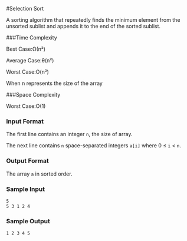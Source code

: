 #Selection Sort

A sorting algorithm that repeatedly finds the minimum element from the unsorted sublist and appends it to the end of the sorted sublist.

###Time Complexity

Best Case:Ω(n²)

Average Case:θ(n²)

Worst Case:O(n²)

When n represents the size of the array

###Space Complexity

Worst Case:O(1)

### Input Format

The first line contains an integer `n`, the size of array.

The next line contains `n` space-separated integers `a[i]` where 0 ≤ `i` < `n`.


### Output Format

The array `a` in sorted order.


### Sample Input

```
5
5 3 1 2 4
```


### Sample Output

```
1 2 3 4 5
```

 
